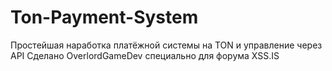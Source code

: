 # Ton-Payment-System
Простейшая наработка платёжной системы на TON и управление через API
Сделано OverlordGameDev специально для форума XSS.IS

